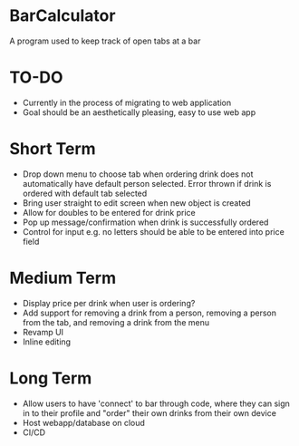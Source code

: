 # BarCalculator
A program used to keep track of open tabs at a bar

# TO-DO
- Currently in the process of migrating to web application
- Goal should be an aesthetically pleasing, easy to use web app

# Short Term
- Drop down menu to choose tab when ordering drink does not automatically have default person selected. Error thrown if drink is ordered with default tab selected
- Bring user straight to edit screen when new object is created
- Allow for doubles to be entered for drink price
- Pop up message/confirmation when drink is successfully ordered
- Control for input e.g. no letters should be able to be entered into price field

# Medium Term
- Display price per drink when user is ordering?
- Add support for removing a drink from a person, removing a person from the tab, and removing a drink from the menu
- Revamp UI
- Inline editing

# Long Term
- Allow users to have 'connect' to bar through code, where they can sign in to their profile and "order" their own drinks from their own device
- Host webapp/database on cloud
- CI/CD
